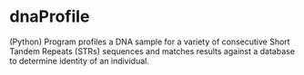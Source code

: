 # dnaProfile
(Python) Program profiles a DNA sample for a variety of consecutive Short Tandem Repeats (STRs) sequences and matches results against a database to determine identity of an individual.
